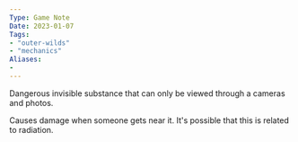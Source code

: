 ```yaml
---
Type: Game Note
Date: 2023-01-07
Tags:
- "outer-wilds"
- "mechanics"
Aliases:
- 
---
```

Dangerous invisible substance that can only be viewed through a cameras and photos.

Causes damage when someone gets near it.
It's possible that this is related to radiation.